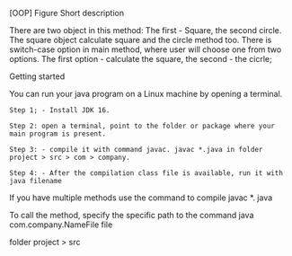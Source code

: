 [OOP] Figure
Short description

There are two object in this method: The first - Square, the second circle. The square object calculate square and the circle method too.
There is switch-case option in main method, where user will choose one from two options. The first option - calculate the square, the second - the cicrle;

Getting started

You can run your java program on a Linux machine by opening a terminal.

    Step 1; - Install JDK 16.

    Step 2: open a terminal, point to the folder or package where your main program is present.

    Step 3: - compile it with command javac. javac *.java in folder project > src > com > company.

    Step 4: - After the compilation class file is available, run it with java filename

If you have multiple methods use the command to compile javac *. java

To call the method, specify the specific path to the command java com.company.NameFile file

folder project > src
